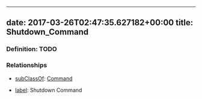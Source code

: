 
---
date: 2017-03-26T02:47:35.627182+00:00
title: Shutdown_Command
---
### Definition: TODO

### Relationships

* [subClassOf](http://www.w3.org/2000/01/rdf-schema#subClassOf): [Command](https://brickschema.org/schema/1.0/Brick#Command)

* [label](http://www.w3.org/2000/01/rdf-schema#label): Shutdown Command

